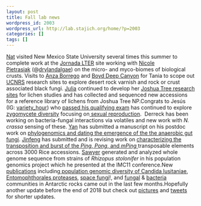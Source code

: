 ```yaml
---
layout: post
title: Fall lab news
wordpress_id: 2003
wordpress_url: http://lab.stajich.org/home/?p=2003
categories: []
tags: []
---
```

[Nat](/members/nuttapon-pombubpa/) visited New Mexico State University several times this summer to complete work at the [Jornada LTER](https://jornada.nmsu.edu/lter) site working with [Nicole Pietrasiak](https://aces.nmsu.edu/academics/pes/nicole-pietrasiak.html) (@[drylandalgae](https://twitter.com/drylandalgae)) on the micro- and myco-biomes of biological crusts. Visits to [Anza Borrego](https://www.instagram.com/p/BqNxlDmh0wK/) and [Boyd Deep Canyon](https://www.instagram.com/p/Bp5902QBLmq/) for Tania to scope out [UCNRS](https://ucnrs.org/) research sites to explore desert rock varnish and rock or crust associated black fungi. [Julia](/members/julia-adams/) continued to develop her [Joshua Tree research sites](https://www.instagram.com/p/Bn7EASUgGzS/) for lichen studies and has collected and sequenced new accessions for a reference library of lichens from Joshua Tree NP.Congrats to Jesús (IG: [variety_hour](https://www.instagram.com/variety_hour/)) who [passed his qualifying exam](https://www.instagram.com/p/Bmt7VPiAO4W/) has continued to explore [zygomycete diversity](https://www.instagram.com/p/Bp0xGS7HINu/) focusing on[ sexual reproduction](https://www.instagram.com/p/Bfee1apj8jN/).  Derreck has been working on bacteria-fungal interactions via volatiles and new work with _N. crassa_ sensing of these. [Yan](/members/yan-wang/) has submitted a manuscript on his postdoc work on [phylogenomics and dating the emergence of the the anaerobic gut fungi](https://doi.org/10.1101/401869). [Jinfeng](/members/jinfeng-chen/) has submitted and is revising work on [characterizing the transposition and burst of the _Ping_, _Pong_, and _mPing_ ](https://www.biorxiv.org/content/early/2018/08/31/405290)transposable elements across 3000 Rice accessions. [Sawyer](http://sawyer) generated and analyzed whole genome sequence from strains of _Rhizopus stolonifer_ in his population genomics project which he presented at the IMC11 conference.New [publications](http://lab.stajich.org/home/research/publications/) including[ population genomic diversity of Candida lusitaniae](http://www.pnas.org/content/early/2018/10/31/1807698115), [Entomophthorales proteases](http://www.g3journal.org/content/8/10/3311), [space fungi](https://www.ncbi.nlm.nih.gov/pubmed/30246146)!, and [fungal](https://www.frontiersin.org/articles/10.3389/fmicb.2018.01392/full) &amp; [bacteria](https://www.ncbi.nlm.nih.gov/pubmed/29865244) communities in Antarctic rocks came out in the last few months.Hopefully another update before the end of 2018 but check out [pictures](https://instagram.com/stajichlab/) and [tweets](https://twitter.com/stajichlab) for shorter updates.
